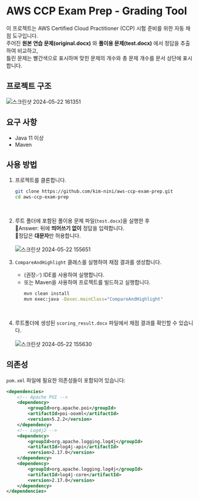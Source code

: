 # AWS CCP Exam Prep - Grading Tool

이 프로젝트는 AWS Certified Cloud Practitioner (CCP) 시험 준비를 위한 자동 채점 도구입니다.<br>
주어진 **원본 연습 문제(original.docx)** 와 **풀이용 문제(test.docx)** 에서 정답을 추출하여 비교하고, <br>
틀린 문제는 빨간색으로 표시하며 맞힌 문제의 개수와 총 문제 개수를 문서 상단에 표시합니다.

## 프로젝트 구조
![스크린샷 2024-05-22 161351](https://github.com/kim-nini/aws-ccp-exam-prep/assets/144877020/970def7d-4f69-4400-a898-4ad43fae4847)

## 요구 사항
- Java 11 이상
- Maven

## 사용 방법
1. 프로젝트를 클론합니다.
   ```bash
   git clone https://github.com/kim-nini/aws-ccp-exam-prep.git
   cd aws-ccp-exam-prep
   ```
   <br>
2. 루트 폴더에 포함된 풀이용 문제 파일(`test.docx`)을 실행한 후<br>
🔸Answer: 뒤에 **띄어쓰기 없이** 정답을 입력합니다.<br>
🔸정답은 **대문자**만 허용합니다.<br>
<br> ![스크린샷 2024-05-22 155651](https://github.com/kim-nini/aws-ccp-exam-prep/assets/144877020/3d6daed0-a96d-4f59-bdb5-41d97419e84b)

3. `CompareAndHighlight` 클래스를 실행하여 채점 결과를 생성합니다. 

   - (권장✅) IDE를 사용하여 실행합니다.
   - 또는 Maven을 사용하여 프로젝트를 빌드하고 실행합니다.
     ```bash
     mvn clean install
     mvn exec:java -Dexec.mainClass="CompareAndHighlight"
     ```
     <br>
4. 루트폴더에 생성된 `scoring_result.docx` 파일에서 채점 결과를 확인할 수 있습니다.<br><br>
![스크린샷 2024-05-22 155630](https://github.com/kim-nini/aws-ccp-exam-prep/assets/144877020/490e59d0-8282-40cb-af03-0337360f519a)


## 의존성

`pom.xml` 파일에 필요한 의존성들이 포함되어 있습니다:

```xml
<dependencies>
    <!-- Apache POI -->
    <dependency>
        <groupId>org.apache.poi</groupId>
        <artifactId>poi-ooxml</artifactId>
        <version>5.2.2</version>
    </dependency>
    <!-- Log4j2 -->
    <dependency>
        <groupId>org.apache.logging.log4j</groupId>
        <artifactId>log4j-api</artifactId>
        <version>2.17.0</version>
    </dependency>
    <dependency>
        <groupId>org.apache.logging.log4j</groupId>
        <artifactId>log4j-core</artifactId>
        <version>2.17.0</version>
    </dependency>
</dependencies>

